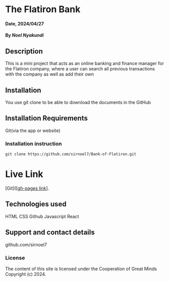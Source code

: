 # The Flatiron Bank

#### Date, 2024/04/27

#### By *Noel Nyakundi*

## Description
This is a mini project that acts as an online banking and finance manager for the Flatiron company, where a user can search all previous transactions with the company as well as add their own
## Installation
You use git clone to be able to download the documents in the GitHub

## Installation Requirements
Git(via the app or website)

### Installation instruction
```
git clone https://github.com/sirnoel7/Bank-of-Flatiron.git

```

# Live Link
[Git]([[gh-pages link](https://sirnoel7.github.io/project-phase-1/)].

## Technologies used
HTML
CSS
Github
Javascript
React

## Support and contact details
github.com/sirnoel7

### License
The content of this site is licensed under the Cooperation of Great Minds
Copyright (c) 2024.
